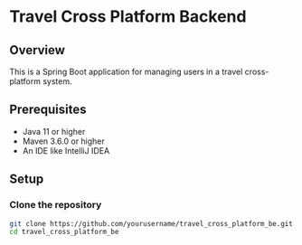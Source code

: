 # Travel Cross Platform Backend

## Overview
This is a Spring Boot application for managing users in a travel cross-platform system.

## Prerequisites
- Java 11 or higher
- Maven 3.6.0 or higher
- An IDE like IntelliJ IDEA

## Setup

### Clone the repository
```bash
git clone https://github.com/yourusername/travel_cross_platform_be.git
cd travel_cross_platform_be